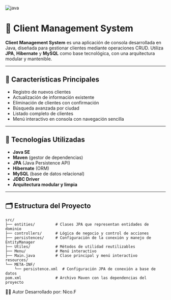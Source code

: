 
![java](https://github.com/user-attachments/assets/9b23b709-18ef-4fe6-96d6-991adddb6ec4)

# 🧾 Client Management System

**Client Management System** es una aplicación de consola desarrollada en Java, 
diseñada para gestionar clientes mediante operaciones CRUD. Utiliza **JPA**, **Hibernate** y **MySQL** como base tecnológica, con una arquitectura modular y mantenible.

---

## 🚀 Características Principales

- Registro de nuevos clientes
- Actualización de información existente
- Eliminación de clientes con confirmación
- Búsqueda avanzada por ciudad
- Listado completo de clientes
- Menú interactivo en consola con navegación sencilla

---

## 🧱 Tecnologías Utilizadas

- **Java SE**
- **Maven** (gestor de dependencias)
- **JPA** (Java Persistence API)
- **Hibernate** (ORM)
- **MySQL** (base de datos relacional)
- **JDBC Driver**
- **Arquitectura modular y limpia**

---

## 🗂 Estructura del Proyecto

```plaintext
src/
├── entities/         # Clases JPA que representan entidades de dominio
├── controllers/      # Lógica de negocio y control de acciones
├── persistences/     # Configuración de la conexión y manejo de EntityManager
├── Utiles/           # Métodos de utilidad reutilizables
├── Menu/             # Menú interactivo
├── Main.java         # Clase principal y menú interactivo
resources/
└── META-INF/
    └── persistence.xml  # Configuración JPA de conexión a base de datos
pom.xml               # Archivo Maven con las dependencias del proyecto

```

🧑‍💻 Autor
Desarrollado por: Nico.F

